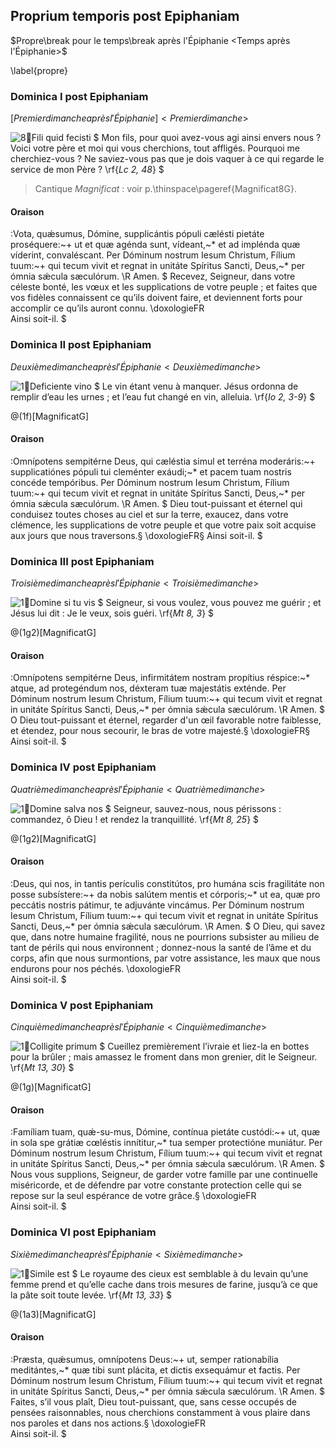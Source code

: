 ## Proprium temporis post Epiphaniam

$Propre\break pour le temps\break après l'Épiphanie <Temps après l'Épiphanie>$

\label{propre}

### Dominica I post Epiphaniam

$[Premier dimanche après l'Épiphanie] <Premier dimanche>$

![8:ant:Fili quid fecisti](fili_quid)
$
Mon fils, pour quoi avez-vous agi ainsi envers nous ? Voici votre père et moi qui vous cherchions,
tout affligés. Pourquoi me cherchiez-vous ? Ne saviez-vous pas que je dois vaquer à ce qui regarde le service de mon Père ?
\rf{_Lc 2, 48_}
$

> Cantique *Magnificat* : voir p.\thinspace\pageref{Magnificat8G}.

#### Oraison

:Vota, quǽsumus, Dómine, supplicántis pópuli cælésti pietáte proséquere:~+
ut et quæ agénda sunt, vídeant,~\* et ad implénda quæ víderint, convaléscant.
Per Dóminum nostrum Iesum Christum, Fílium tuum:~+
qui tecum vivit et regnat in unitáte Spíritus Sancti, Deus,~\* per ómnia sǽcula sæculórum. \R Amen.
$
Recevez, Seigneur, dans votre céleste bonté, les vœux et les supplications de votre peuple ;
et faites que vos fidèles connaissent ce qu’ils doivent faire, et deviennent forts pour accomplir ce qu’ils auront connu.
\doxologieFR\
Ainsi soit-il.
$

### Dominica II post Epiphaniam

$Deuxième dimanche après l'Épiphanie <Deuxième dimanche>$

![1:ant:Deficiente vino](deficiente)
$
Le vin étant venu à manquer. Jésus ordonna de remplir d’eau les urnes ;
et l’eau fut changé en vin, alleluia.
\rf{_Io 2, 3-9_}
$

@(1f)[MagnificatG]

#### Oraison

:Omnípotens sempitérne Deus, qui cæléstia simul et terréna moderáris:~+
supplicatiónes pópuli tui cleménter exáudi;~\* et pacem tuam nostris concéde tempóribus.
Per Dóminum nostrum Iesum Christum, Fílium tuum:~+
qui tecum vivit et regnat in unitáte Spíritus Sancti, Deus,~\* per ómnia sǽcula sæculórum. \R Amen.
$
Dieu tout-puissant et éternel qui conduisez toutes choses au ciel et sur la terre, exaucez,
dans votre clémence, les supplications de votre peuple et que votre paix soit acquise aux jours que nous traversons.§
\doxologieFR§
Ainsi soit-il.
$

### Dominica III post Epiphaniam

$Troisième dimanche après l'Épiphanie <Troisième dimanche>$

![1:ant:Domine si tu vis](domine_si_tu)
$
Seigneur, si vous voulez, vous pouvez me guérir ; et Jésus lui dit : Je le veux, sois guéri.
\rf{_Mt 8, 3_}
$

@(1g2)[MagnificatG]

#### Oraison

:Omnípotens sempitérne Deus, infirmitátem nostram propítius réspice:~\*
atque, ad protegéndum nos, déxteram tuæ majestátis exténde.
Per Dóminum nostrum Iesum Christum, Fílium tuum:~+
qui tecum vivit et regnat in unitáte Spíritus Sancti, Deus,~\* per ómnia sǽcula sæculórum. \R Amen.
$
O Dieu tout-puissant et éternel, regarder d'un œil favorable notre faiblesse, et étendez, pour nous secourir, le bras de votre majesté.§
\doxologieFR§
Ainsi soit-il.
$

### Dominica IV post Epiphaniam

$Quatrième dimanche après l'Épiphanie <Quatrième dimanche>$

![1:ant:Domine salva nos](domine_salva)
$
Seigneur, sauvez-nous, nous périssons : commandez, ô Dieu !
et rendez la tranquillité.
\rf{_Mt 8, 25_}
$

@(1g2)[MagnificatG]

#### Oraison

:Deus, qui nos, in tantis perículis constitútos, pro humána scis fragilitáte non posse subsístere:~+
da nobis salútem mentis et córporis;~\* ut ea, quæ pro peccátis nostris pátimur, te adjuvánte vincámus.
Per Dóminum nostrum Iesum Christum, Fílium tuum:~+
qui tecum vivit et regnat in unitáte Spíritus Sancti, Deus,~\* per ómnia sǽcula sæculórum. \R Amen.
$
O Dieu, qui savez que, dans notre humaine fragilité, nous ne pourrions subsister au milieu de tant de périls qui nous environnent ;
donnez-nous la santé de l’âme et du corps, afin que nous surmontions, par votre assistance, les maux que nous endurons pour nos péchés.
\doxologieFR\
Ainsi soit-il.
$

### Dominica V post Epiphaniam

$Cinquième dimanche après l'Épiphanie <Cinquième dimanche>$

![1:ant:Colligite primum](colligite)
$
Cueillez premièrement l’ivraie et liez-la en bottes pour la brûler ;
mais amassez le froment dans mon grenier, dit le Seigneur.
\rf{_Mt 13, 30_}
$

@(1g)[MagnificatG]

#### Oraison

:Famíliam tuam, quǽ\-su\-mus, Dómine, contínua pietáte custódi:~+
ut, quæ in sola spe grátiæ cœléstis innítitur,~\* tua semper protectióne muniátur.
Per Dóminum nostrum Iesum Christum, Fílium tuum:~+
qui tecum vivit et regnat in unitáte Spíritus Sancti, Deus,~\* per ómnia sǽcula sæculórum. \R Amen.
$
Nous vous supplions, Seigneur, de garder votre famille par une continuelle miséricorde,
et de défendre par votre constante protection celle qui se repose sur la seul espérance de votre grâce.§
\doxologieFR\
Ainsi soit-il.
$

### Dominica VI post Epiphaniam

$Sixième dimanche après l'Épiphanie <Sixième dimanche>$

![1:ant:Simile est](simile)
$
Le royaume des cieux est semblable à du levain qu’une femme prend et qu’elle cache dans trois mesures de farine,
jusqu’à ce que la pâte soit toute levée.
\rf{_Mt 13, 33_}
$

@(1a3)[MagnificatG]

#### Oraison

:Præsta, quǽsumus, omnípotens Deus:~+
ut, semper rationabília meditántes,~\* quæ tibi sunt plácita, et dictis exsequámur et factis.
Per Dóminum nostrum Iesum Christum, Fílium tuum:~+
qui tecum vivit et regnat in unitáte Spíritus Sancti, Deus,~\* per ómnia sǽcula sæculórum. \R Amen.
$
Faites, s’il vous plaît, Dieu tout-puissant, que, sans cesse occupés de pensées raisonnables,
nous cherchions constamment à vous plaire dans nos paroles et dans nos actions.§
\doxologieFR\
Ainsi soit-il.
$
